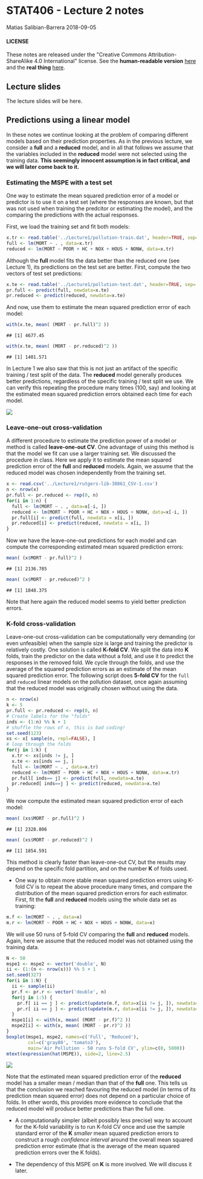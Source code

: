 STAT406 - Lecture 2 notes
================
Matias Salibian-Barrera
2018-09-05

#### LICENSE

These notes are released under the "Creative Commons Attribution-ShareAlike 4.0 International" license. See the **human-readable version** [here](https://creativecommons.org/licenses/by-sa/4.0/) and the **real thing** [here](https://creativecommons.org/licenses/by-sa/4.0/legalcode).

Lecture slides
--------------

The lecture slides will be here.

Predictions using a linear model
--------------------------------

In these notes we continue looking at the problem of comparing different models based on their prediction properties. As in the previous lecture, we consider a **full** and a **reduced** model, and in all that follows we assume that the variables included in the **reduced** model were not selected using the training data. **This seemingly innocent assumption is in fact critical, and we will later come back to it.**

### Estimating the MSPE with a test set

One way to estimate the mean squared prediction error of a model or predictor is to use it on a test set (where the responses are known, but that was not used when training the predcitor or estimating the model), and the comparing the predictions with the actual responses.

First, we load the training set and fit both models:

``` r
x.tr <- read.table('../Lecture1/pollution-train.dat', header=TRUE, sep=',')
full <- lm(MORT ~ . , data=x.tr)
reduced <- lm(MORT ~ POOR + HC + NOX + HOUS + NONW, data=x.tr)
```

Although the **full** model fits the data better than the reduced one (see Lecture 1), its predictions on the test set are better. First, compute the two vectors of test set predictions:

``` r
x.te <- read.table('../Lecture1/pollution-test.dat', header=TRUE, sep=',')
pr.full <- predict(full, newdata=x.te)
pr.reduced <- predict(reduced, newdata=x.te)
```

And now, use them to estimate the mean squared prediction error of each model:

``` r
with(x.te, mean( (MORT - pr.full)^2 ))
```

    ## [1] 4677.45

``` r
with(x.te, mean( (MORT - pr.reduced)^2 ))
```

    ## [1] 1401.571

In Lecture 1 we also saw that this is not just an artifact of the specific training / test split of the data. The **reduced** model generally produces better predictions, regardless of the specific training / test split we use. We can verify this repeating the procedure many times (100, say) and looking at the estimated mean squared prediction errors obtained each time for each model.

![](README_files/figure-markdown_github/testrain-1.png)

### Leave-one-out cross-validation

A different procedure to estimate the prediction power of a model or method is called **leave-one-out CV**. One advantage of using this method is that the model we fit can use a larger training set. We discussed the procedure in class. Here we apply it to estimate the mean squared prediction error of the **full** and **reduced** models. Again, we assume that the reduced model was chosen independently from the training set.

``` r
x <- read.csv('../Lecture1/rutgers-lib-30861_CSV-1.csv')
n <- nrow(x)
pr.full <- pr.reduced <- rep(0, n)
for(i in 1:n) {
  full <- lm(MORT ~ . , data=x[-i, ])
  reduced <- lm(MORT ~ POOR + HC + NOX + HOUS + NONW, data=x[-i, ])
  pr.full[i] <- predict(full, newdata = x[i, ])
  pr.reduced[i] <- predict(reduced, newdata = x[i, ])
}
```

Now we have the leave-one-out predictions for each model and can compute the corresponding estimated mean squared prediction errors:

``` r
mean( (x$MORT - pr.full)^2 )
```

    ## [1] 2136.785

``` r
mean( (x$MORT - pr.reduced)^2 )
```

    ## [1] 1848.375

Note that here again the reduced model seems to yield better prediction errors.

### K-fold cross-validation

Leave-one-out cross-validation can be computationally very demanding (or even unfeasible) when the sample size is large and training the predictor is relatively costly. One solution is called **K-fold CV**. We split the data into **K** folds, train the predictor on the data without a fold, and use it to predict the responses in the removed fold. We cycle through the folds, and use the average of the squared prediction errors as an estimate of the mean squared prediction error. The following script does **5-fold CV** for the `full` and `reduced` linear models on the pollution dataset, once again assuming that the reduced model was originally chosen without using the data.

``` r
n <- nrow(x)
k <- 5
pr.full <- pr.reduced <- rep(0, n)
# Create labels for the "folds"
inds <- (1:n) %% k + 1 
# shuffle the rows of x, this is bad coding!
set.seed(123)
xs <- x[ sample(n, repl=FALSE), ]
# loop through the folds
for(j in 1:k) {
  x.tr <- xs[inds != j, ]
  x.te <- xs[inds == j, ]
  full <- lm(MORT ~ . , data=x.tr)
  reduced <- lm(MORT ~ POOR + HC + NOX + HOUS + NONW, data=x.tr)
  pr.full[ inds== j] <- predict(full, newdata=x.te)
  pr.reduced[ inds==j ] <- predict(reduced, newdata=x.te)
}
```

We now compute the estimated mean squared prediction error of each model:

``` r
mean( (xs$MORT - pr.full)^2 )
```

    ## [1] 2328.806

``` r
mean( (xs$MORT - pr.reduced)^2 )
```

    ## [1] 1854.591

This method is clearly faster than leave-one-out CV, but the results may depend on the specific fold partition, and on the number **K** of folds used.

-   One way to obtain more stable mean squared prediction errors using K-fold CV is to repeat the above procedure many times, and compare the distribution of the mean squared prediction errors for each estimator. First, fit the **full** and **reduced** models using the whole data set as training:

``` r
m.f <- lm(MORT ~ . , data=x)
m.r <- lm(MORT ~ POOR + HC + NOX + HOUS + NONW, data=x)
```

We will use 50 runs of 5-fold CV comparing the **full** and **reduced** models. Again, here we assume that the reduced model was not obtained using the training data.

``` r
N <- 50
mspe1 <- mspe2 <- vector('double', N)
ii <- (1:(n <- nrow(x))) %% 5 + 1
set.seed(327)
for(i in 1:N) {
  ii <- sample(ii)
  pr.f <- pr.r <- vector('double', n)
  for(j in 1:5) {
    pr.f[ ii == j ] <- predict(update(m.f, data=x[ii != j, ]), newdata=x[ii==j,])
    pr.r[ ii == j ] <- predict(update(m.r, data=x[ii != j, ]), newdata=x[ii==j,])
  }
  mspe1[i] <- with(x, mean( (MORT - pr.f)^2 ))
  mspe2[i] <- with(x, mean( (MORT - pr.r)^2 ))
}  
boxplot(mspe1, mspe2, names=c('Full', 'Reduced'), 
        col=c('gray80', 'tomato3'), 
        main='Air Pollution - 50 runs 5-fold CV', ylim=c(0, 5000))
mtext(expression(hat(MSPE)), side=2, line=2.5)
```

![](README_files/figure-markdown_github/cv10runs-1.png)

Note that the estimated mean squared prediction error of the **reduced** model has a smaller mean / median than that of the **full** one. This tells us that the conclusion we reached favouring the reduced model (in terms of its prediction mean squared error) does not depend on a particular choice of folds. In other words, this provides more evidence to conclude that the reduced model will produce better predictions than the full one.

-   A computationally simpler (albeit possibly less precise) way to account for the K-fold variability is to run K-fold CV once and use the sample standard error of the **K** *smaller* mean squared prediction errors to construct a rough *confidence interval* around the overall mean squared prediction error estimate (that is the average of the mean squared prediction errors over the K folds).

-   The dependency of this MSPE on **K** is more involved. We will discuss it later.
